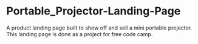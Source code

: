 # Portable_Projector-Landing-Page
A product landing page built to show off and sell a mini portable projector. This landing page is done as a project for free code camp.
